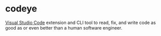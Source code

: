 # codeye

[Visual Studio Code](https://code.visualstudio.com) extension and CLI tool to read, fix, and write code as good as or even better than a human software engineer.
